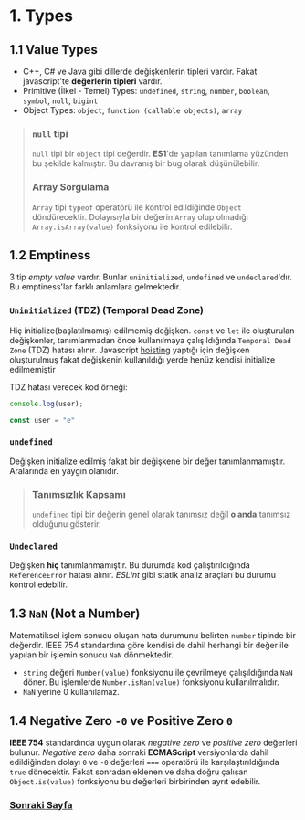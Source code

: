 # 1. Types

## 1.1 Value Types

- C++, C# ve Java gibi dillerde değişkenlerin tipleri vardır. Fakat javascript'te **değerlerin tipleri** vardır.
- Primitive (İlkel - Temel) Types: `undefined`, `string`, `number`, `boolean`, `symbol`, `null`, `bigint`
- Object Types: `object`, `function (callable objects)`, `array`

> ### `null` tipi
>  
> `null` tipi bir `object` tipi değerdir. **ES1**'de yapılan tanımlama yüzünden bu şekilde kalmıştır. Bu davranış bir bug olarak düşünülebilir.
>  
> ### Array Sorgulama
>  
> `Array` tipi `typeof` operatörü ile kontrol edildiğinde `Object` döndürecektir. Dolayısıyla bir değerin `Array` olup olmadığı `Array.isArray(value)` fonksiyonu ile kontrol edilebilir.

## 1.2 Emptiness

3 tip *empty value* vardır. Bunlar `uninitialized`, `undefined` ve `undeclared`'dır. Bu emptiness'lar farklı anlamlara gelmektedir.

### `Uninitialized` (TDZ) (Temporal Dead Zone)

Hiç initialize(başlatılmamış) edilmemiş değişken. `const` ve `let` ile oluşturulan değişkenler, tanımlanmadan önce kullanılmaya çalışıldığında `Temporal Dead Zone` (TDZ) hatası alınır. Javascript [hoisting](/4_SCOPE.md/#46-hoisting) yaptığı için değişken oluşturulmuş fakat değişkenin kullanıldığı yerde henüz kendisi initialize edilmemiştir

TDZ hatası verecek kod örneği:

```javascript
console.log(user);

const user = "e"
```

### `undefined`

Değişken initialize edilmiş fakat bir değişkene bir değer tanımlanmamıştır. Aralarında en yaygın olanıdır.

> ### Tanımsızlık Kapsamı
>  
> `undefined` tipi bir değerin genel olarak tanımsız değil **o anda** tanımsız olduğunu gösterir.

### `Undeclared`

Değişken **hiç** tanımlanmamıştır. Bu durumda kod çalıştırıldığında `ReferenceError` hatası alınır. *ESLint* gibi statik analiz araçları bu durumu kontrol edebilir.

## 1.3 `NaN` (Not a Number)

Matematiksel işlem sonucu oluşan hata durumunu belirten `number` tipinde bir değerdir. IEEE 754 standardına göre kendisi de dahil herhangi bir değer ile yapılan bir işlemin sonucu `NaN` dönmektedir.

- `string` değeri `Number(value)` fonksiyonu ile çevrilmeye çalışıldığında `NaN` döner. Bu işlemlerde `Number.isNan(value)` fonksiyonu kullanılmalıdır.
- `NaN` yerine 0 kullanılamaz.

## 1.4 Negative Zero `-0` ve Positive Zero `0`

**IEEE 754** standardında uygun olarak *negative zero* ve *positive zero* değerleri bulunur. *Negative zero* daha sonraki **ECMAScript** versiyonlarda dahil edildiğinden dolayı `0` ve `-0` değerleri `===` operatörü ile karşılaştırıldığında `true` dönecektir. Fakat sonradan eklenen ve daha doğru çalışan `Object.is(value)` fonksiyonu bu değerleri birbirinden ayrıt edebilir.

### [Sonraki Sayfa](./2_COERCION.md)
